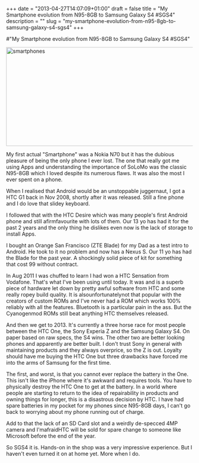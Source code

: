 +++
date = "2013-04-27T14:07:09+01:00"
draft = false
title = "My Smartphone evolution from N95-8GB to Samsung Galaxy S4 #SGS4"
description = ""
slug = "my-smartphone-evolution-from-n95-8gb-to-samsung-galaxy-s4-sgs4"
+++

#"My Smartphone evolution from N95-8GB to Samsung Galaxy S4 #SGS4"

<a href="https://s3-eu-west-1.amazonaws.com/conoroneill.net/wp-content/uploads/2013/04/smartphones.jpg"><img class="aligncenter size-large wp-image-1010" alt="smartphones" src="https://s3-eu-west-1.amazonaws.com/conoroneill.net/wp-content/uploads/2013/04/smartphones-1024x469.jpg" width="584" height="267" /></a>

My first actual "Smartphone" was a Nokia N70 but it has the dubious pleasure of being the only phone I ever lost. The one that really got me using Apps and understanding the importance of SoLoMo was the classic N95-8GB which I loved despite its numerous flaws. It was also the most I ever spent on a phone.

When I realised that Android would be an unstoppable juggernaut, I got a HTC G1 back in Nov 2008, shortly after it was released. Still a fine phone and I do love that slidey keyboard.

I followed that with the HTC Desire which was many people's first Android phone and still afirmfavourite with lots of them. Our 13 yo has had it for the past 2 years and the only thing he dislikes even now is the lack of storage to install Apps.

I bought an Orange San Francisco (ZTE Blade) for my Dad as a test intro to Android. He took to it no problem and now has a Nexus S. Our 11 yo has had the Blade for the past year. A shockingly solid piece of kit for something that cost 99 without contract.

In Aug 2011 I was chuffed to learn I had won a HTC Sensation from Vodafone. That's what I've been using until today. It was and is a superb piece of hardware let down by pretty awful software from HTC and some really ropey build quality. It is alsounfortunatelynot that popular with the creators of custom ROMs and I've never had a ROM which works 100% reliably with all the features. Bluetooth is a particular pain in the ass. But the Cyanogenmod ROMs still beat anything HTC themselves released.

And then we get to 2013. It's currently a three horse race for most people between the HTC One, the Sony Experia Z and the Samsung Galaxy S4. On paper based on raw specs, the S4 wins. The other two are better looking phones and apparently are better built. I don't trust Sony in general with maintaining products and they always overprice, so the Z is out. Loyalty should have me buying the HTC One but three drawbacks have forced me into the arms of Samsung for the first time.

The first, and worst, is that you cannot ever replace the battery in the One. This isn't like the iPhone where it's awkward and requires tools. You have to physically destroy the HTC One to get at the battery. In a world where people are starting to return to the idea of repairability in products and owning things for longer, this is a disastrous decision by HTC. I have had spare batteries in my pocket for my phones since N95-8GB days, I can't go back to worrying about my phone running out of charge.

Add to that the lack of an SD Card slot and a weirdly de-specced 4MP camera and I'mafraidHTC will be sold for spare change to someone like Microsoft before the end of the year.

So SGS4 it is. Hands-on in the shop was a very impressive experience. But I haven't even turned it on at home yet. More when I do.